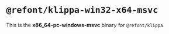 # `@refont/klippa-win32-x64-msvc`

This is the **x86_64-pc-windows-msvc** binary for `@refont/klippa`
